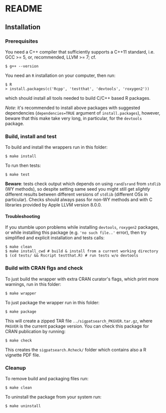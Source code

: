 # README

## Installation

### Prerequisites

You need a C++ compiler that sufficiently supports a C++11 standard, i.e.
GCC >= 5, or, recommended, LLVM >= 7; cf.

    $ g++ --version

You need an `R` installation on your computer, then run:

    $ R
    > install.packages(c('Rcpp', 'testthat', 'devtools', 'roxygen2'))

which should install all tools needed to build C/C++ based R packages.

*Note*: it's recommended to install above packages with suggested dependencies
(`dependencies=TRUE` argument of `install.packages`), however, beware that this
make take very long, in particular, for the `devtools` package.

### Build, install and test

To build and install the wrappers run in this folder:

    $ make install

To run then tests:

    $ make test

**Beware**: tests check output which depends on using `rand`/`srand` from
`stdlib` (WY methods), so despite setting same seed you might still get
_slightly_ different results between different versions of `stdlib` (different
OSs in particular). Checks should always pass for non-WY methods and with
C libraries provided by Apple LLVM version 8.0.0.

#### Troubleshooting

If you stumble upon problems while installing `devtools`, `roxygen2` packages,
or while installing this package (e.g. `'no such file..'` error), then try
simplified and explicit installation and tests calls:

    $ make clean
    $ make install_cwd # build & install from a current working directory
    $ (cd tests/ && Rscript testthat.R) # run tests w/o devtools

### Build with CRAN flgs and check

To just build the wrapper with extra CRAN curator's flags, which print more
warnings, run in this folder:

    $ make wrapper

To just package the wrapper run in this folder:

    $ make package

This will create a zipped TAR file `../sigpatsearch_PKGVER.tar.gz`,
where `PKGVER` is the current package version. You can check this package for
CRAN publication by running:

    $ make check

This creates the `sigpatsearch.Rcheck/` folder which contains also a R
vignette PDF file.

### Cleanup

To remove build and packaging files run:

    $ make clean

To uninstall the package from your system run:

    $ make uninstall
